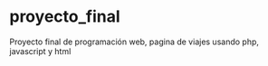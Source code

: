 # proyecto_final
Proyecto final de programación web, pagina de viajes usando php, javascript y html
